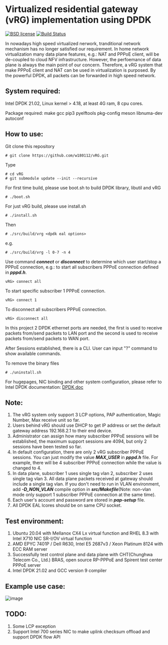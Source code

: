 # Virtualized residential gateway (vRG) implementation using DPDK

[![BSD license](https://img.shields.io/badge/License-BSD-blue.svg)](https://opensource.org/licenses/BSD-3-Clause)
[![Build Status](https://travis-ci.com/w180112/vRG.svg?branch=master)](https://travis-ci.com/w180112/vRG)

In nowadays high speed virtualized nerwork, tranditional network mechanism has no longer satisfied our requirement. In home network virtualization many data plane features, e.g.: NAT and PPPoE client, will be de-coupled to cloud NFV infrastructure. However, the perfoemance of data plane is always the main point of our concern. Therefore, a vRG system that make PPPoE client and NAT can be used in virtualization is purposed. By the powerful DPDK, all packets can be forwarded in high speed network.

## System required:

Intel DPDK 21.02, Linux kernel > 4.18, at least 4G ram, 8 cpu cores.

Package required: make gcc pip3 pyelftools pkg-config meson libnuma-dev autoconf

## How to use:

Git clone this repository

	# git clone https://github.com/w180112/vRG.git

Type

	# cd vRG
	# git submodule update --init --recursive

For first time build, please use boot.sh to build DPDK library, libutil and vRG

	# ./boot.sh

For just vRG build, please use install.sh

	# ./install.sh

Then

	# ./src/build/vrg <dpdk eal options>

e.g.

	# ./src/build/vrg -l 0-7 -n 4

Use command ***connect*** or ***disconnect*** to determine which user start/stop a PPPoE connection, e.g.: to start all subscribers PPPoE connection defined in ***pppd.h***.

	vRG> connect all

To start specific subscriber 1 PPPoE connection.

	vRG> connect 1

To disconnect all subscribers PPPoE connection.

	vRG> disconnect all

In this project 2 DPDK ethernet ports are needed, the first is used to receive packets from/send packets to LAN port and the second is used to receive packets from/send packets to WAN port.

After Sessions established, there is a CLI. User can input "?" command to show available commands.

To remove the binary files

	# ./uninstall.sh

For hugepages, NIC binding and other system configuration, please refer to Intel DPDK documentation: [DPDK doc](http://doc.dpdk.org/guides/linux_gsg/)

## Note:

1. The vRG system only support 3 LCP options, PAP authentication, Magic Number, Max receive unit so far.
2. Users behind vRG should use DHCP to get IP address or set the default gateway address 192.168.2.1 to their end device.
3. Administrator can assign how many subscriber PPPoE sessions will be established, the maximum support sessions are 4094, but only 2 sessions have been tested so far. 
4. In default configuration, there are only 2 vRG subscriber PPPoE sessions. You can just modify the value ***MAX_USER*** in ***pppd.h*** file. For example, there will be 4 subscriber PPPoE connection while the value is changed to 4.
5. In data plane, subscriber 1 uses single tag vlan 2, subscriber 2 uses single tag vlan 3. All data plane packets received at gateway should include a single tag vlan. If you don't need to run in VLAN environment, add ***-D_NON_VLAN*** compile option in ***src/Makefile***(Note: non-vlan mode only support 1 subscriber PPPoE connection at the same time).
6. Each user's account and password are stored in ***pap-setup*** file.
7. All DPDK EAL lcores should be on same CPU socket.

## Test environment:

1. Ubuntu 20.04 with Mellanox CX4 Lx virtual function and RHEL 8.3 with Intel X710 NIC SR-I/OV virtual function
2. AMD EPYC 7401P / Dell R630, Intel E5 2687v3 / Xeon Platinum 8124 with ECC RAM server
3. Successfully test control plane and data plane with CHT(Chunghwa Telecom Co., Ltd.) BRAS, open source RP-PPPoE and Spirent test center PPPoE server
4. Intel DPDK 21.02 and GCC version 9 compiler

## Example use case:

![image](https://github.com/w180112/vRG/blob/master/topo.png)

## TODO:

1. Some LCP exception
2. Support Intel 700 series NIC to make uplink checksum offload and support DPDK flow API
